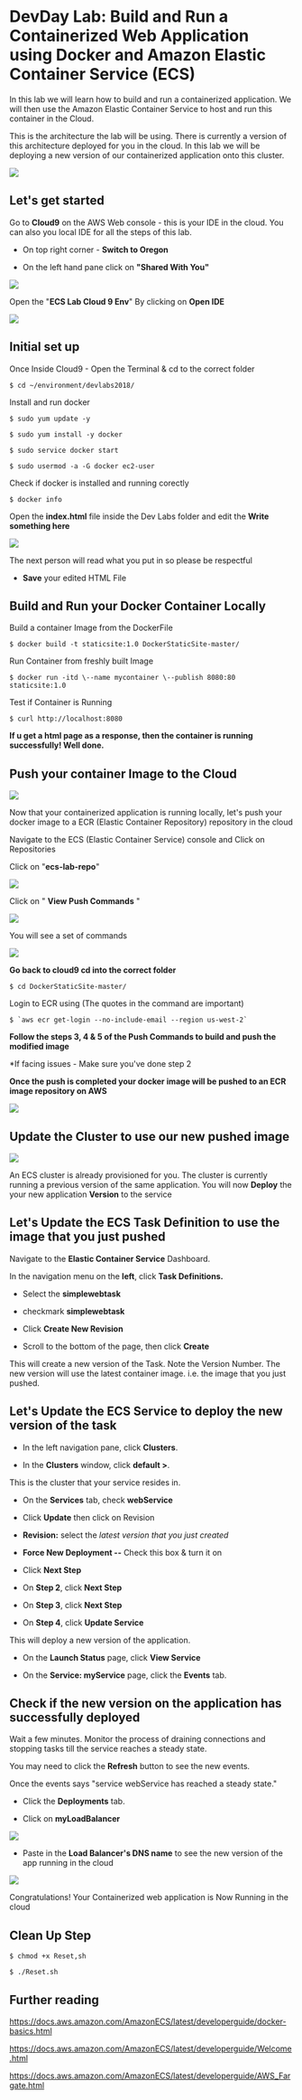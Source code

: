 # DevDay Lab: Build and Run a Containerized Web Application using Docker and Amazon Elastic Container Service (ECS)

In this lab we will learn how to build and run a containerized application. We will then use the Amazon Elastic Container Service to host and run this container in the Cloud.

This is the architecture the lab will be using. There is currently a version of this architecture deployed for you in the cloud. In this lab we will be deploying a new version of our containerized application onto this cluster.

![](media/overview-lab.png)

## Let's get started


Go to **Cloud9** on the AWS Web console - this is your IDE in the cloud.
You can also you local IDE for all the steps of this lab.

* On top right corner - **Switch to Oregon**

* On the left hand pane click on **"Shared With You"**

![](media/image1.png)

Open the "**ECS Lab Cloud 9 Env**" By clicking on **Open IDE**

![](media/cloud9.png)

## Initial set up

Once Inside Cloud9 - Open the Terminal & cd to the correct folder
```
$ cd ~/environment/devlabs2018/
```

Install and run docker
```
$ sudo yum update -y

$ sudo yum install -y docker

$ sudo service docker start

$ sudo usermod -a -G docker ec2-user
```

Check if docker is installed and running corectly

```
$ docker info
```

Open the **index.html** file inside the Dev Labs folder and edit the **Write something here**

![](media/image2.png)

The next person will read what you put in so please be respectful

* **Save** your edited HTML File

## Build and Run your Docker Container Locally

Build a container Image from the DockerFile
```
$ docker build -t staticsite:1.0 DockerStaticSite-master/
```

Run Container from freshly built Image
```
$ docker run -itd \--name mycontainer \--publish 8080:80 staticsite:1.0
```
Test if Container is Running
```
$ curl http://localhost:8080
```

**If u get a html page as a response, then the container is running successfully! Well done.**

## Push your container Image to the Cloud

![](media/docker-build.png)

Now that your containerized application is running locally, let's push
your docker image to a ECR (Elastic Container Repository) repository in
the cloud

Navigate to the ECS (Elastic Container Service) console and Click on
Repositories

Click on "**ecs-lab-repo**"

![](media/image3.png)

Click on " **View Push Commands** "

![](media/image4.png)

You will see a set of commands

![](media/image5.png)

**Go back to cloud9 cd into the correct folder**
```
$ cd DockerStaticSite-master/
```
Login to ECR using (The quotes in the command are important)
```
$ `aws ecr get-login --no-include-email --region us-west-2`
```

**Follow the steps 3, 4 & 5 of the Push Commands to build and push the modified image**

\*If facing issues - Make sure you've done step 2

**Once the push is completed your docker image will be pushed to an ECR image repository on AWS**

![](media/image6.png)

## Update the Cluster to use our new pushed image

![](media/ecs-architecture.png)

An ECS cluster is already provisioned for you. The cluster is
currently running a previous version of the same application. You will
now **Deploy** the your new application **Version** to the service

## Let's Update the ECS Task Definition to use the image that you just pushed

Navigate to the **Elastic Container Service** Dashboard.

In the navigation menu on the **left**, click **Task Definitions.**

* Select the **simplewebtask**

* checkmark **simplewebtask**

* Click **Create New Revision**

* Scroll to the bottom of the page, then click **Create**

This will create a new version of the Task. Note the Version Number. The
new version will use the latest container image. i.e. the image that you
just pushed.

## Let's Update the ECS Service to deploy the new version of the task

* In the left navigation pane, click **Clusters**.

* In the **Clusters** window, click **default \>**.

This is the cluster that your service resides in.

* On the **Services** tab, check **webService**

* Click **Update** then click on Revision

* **Revision:** select the *latest version that you just created*

* **Force New Deployment --** Check this box & turn it on

* Click **Next Step**

* On **Step 2**, click **Next Step**

* On **Step 3**, click **Next Step**

* On **Step 4**, click **Update Service**

This will deploy a new version of the application.

* On the **Launch Status** page, click **View Service**

* On the **Service: myService** page, click the **Events** tab.

## Check if the new version on the application has successfully deployed

Wait a few minutes. Monitor the process of draining connections and
stopping tasks till the service reaches a steady state.

You may need to click the **Refresh** button to see the new events.

Once the events says "service webService has reached a steady state."

* Click the **Deployments** tab.

* Click on **myLoadBalancer**

![](media/image7.png)

* Paste in the **Load Balancer\'s DNS name** to see the new version of the
app running in the cloud

![](media/image8.png)

Congratulations! Your Containerized web application is Now Running in
the cloud


## Clean Up Step

```
$ chmod +x Reset,sh

$ ./Reset.sh
```


## Further reading

https://docs.aws.amazon.com/AmazonECS/latest/developerguide/docker-basics.html

https://docs.aws.amazon.com/AmazonECS/latest/developerguide/Welcome.html

https://docs.aws.amazon.com/AmazonECS/latest/developerguide/AWS_Fargate.html

